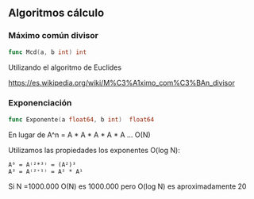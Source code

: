 ## Algoritmos cálculo

### Máximo común divisor
```go
func Mcd(a, b int) int 
```

Utilizando el algoritmo de Euclides

https://es.wikipedia.org/wiki/M%C3%A1ximo_com%C3%BAn_divisor


### Exponenciación
```go
func Exponente(a float64, b int)  float64 
```
En lugar de A^n = A * A * A * A * A ... O(N)

Utilizamos las propiedades los exponentes O(log N):
```
A⁶ = A⁽²*³⁾ = (A²)³
A³ = A⁽²⁺¹⁾ = A² * A¹
```

Si N =1000.000 O(N) es 1000.000 pero O(log N) es aproximadamente 20 
